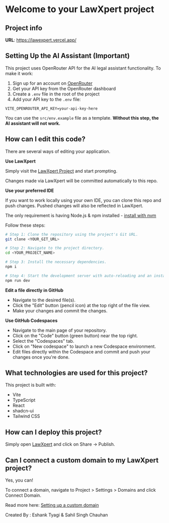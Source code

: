 # Welcome to your LawXpert project

## Project info

**URL**: https://lawexpert.vercel.app/

## Setting Up the AI Assistant (Important)

This project uses OpenRouter API for the AI legal assistant functionality. To make it work:

1. Sign up for an account on [OpenRouter](https://openrouter.ai/)
2. Get your API key from the OpenRouter dashboard
3. Create a `.env` file in the root of the project
4. Add your API key to the `.env` file:

```
VITE_OPENROUTER_API_KEY=your-api-key-here
```

You can use the `src/env.example` file as a template. **Without this step, the AI assistant will not work.**

## How can I edit this code?

There are several ways of editing your application.

**Use LawXpert**

Simply visit the [LawXpert Project](https://lawexpert.vercel.app/) and start prompting.

Changes made via LawXpert will be committed automatically to this repo.

**Use your preferred IDE**

If you want to work locally using your own IDE, you can clone this repo and push changes. Pushed changes will also be reflected in LawXpert.

The only requirement is having Node.js & npm installed - [install with nvm](https://github.com/nvm-sh/nvm#installing-and-updating)

Follow these steps:

```sh
# Step 1: Clone the repository using the project's Git URL.
git clone <YOUR_GIT_URL>

# Step 2: Navigate to the project directory.
cd <YOUR_PROJECT_NAME>

# Step 3: Install the necessary dependencies.
npm i

# Step 4: Start the development server with auto-reloading and an instant preview.
npm run dev
```

**Edit a file directly in GitHub**

- Navigate to the desired file(s).
- Click the "Edit" button (pencil icon) at the top right of the file view.
- Make your changes and commit the changes.

**Use GitHub Codespaces**

- Navigate to the main page of your repository.
- Click on the "Code" button (green button) near the top right.
- Select the "Codespaces" tab.
- Click on "New codespace" to launch a new Codespace environment.
- Edit files directly within the Codespace and commit and push your changes once you're done.

## What technologies are used for this project?

This project is built with:

- Vite
- TypeScript
- React
- shadcn-ui
- Tailwind CSS

## How can I deploy this project?

Simply open [LawXpert](https://lawexpert.vercel.app/) and click on Share -> Publish.

## Can I connect a custom domain to my LawXpert project?

Yes, you can!

To connect a domain, navigate to Project > Settings > Domains and click Connect Domain.

Read more here: [Setting up a custom domain](https://docs.LawXpert.dev/tips-tricks/custom-domain#step-by-step-guide)

Created By : Eshank Tyagi & Sahil Singh Chauhan
